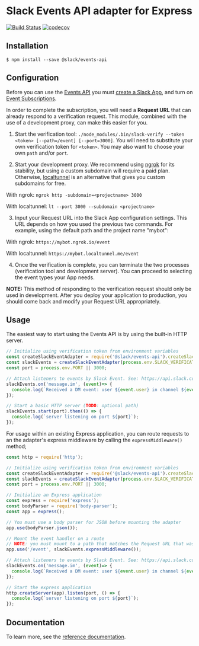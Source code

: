 # Slack Events API adapter for Express

[![Build Status](https://travis-ci.org/slackapi/node-slack-events-api.svg?branch=master)](https://travis-ci.org/slackapi/node-slack-events-api)
[![codecov](https://codecov.io/gh/slackapi/node-slack-events-api/branch/master/graph/badge.svg)](https://codecov.io/gh/slackapi/node-slack-events-api)

## Installation

```
$ npm install --save @slack/events-api
```

## Configuration

Before you can use the [Events API](https://api.slack.com/events-api) you must
[create a Slack App](https://api.slack.com/apps/new), and turn on
[Event Subscriptions](https://api.slack.com/events-api#subscriptions).

In order to complete the subscription, you will need a **Request URL** that can already respond to a
verification request. This module, combined with the use of a development proxy, can make this
easier for you.

1.  Start the verification tool:
`./node_modules/.bin/slack-verify --token <token> [--path=/event] [--port=3000]`. You will need to
substitute your own verification token for `<token>`. You may also want to choose your own `path`
and/or `port`.

2.  Start your development proxy. We recommend using [ngrok](https://ngrok.com/) for its stability,
but using a custom subdomain will require a paid plan. Otherwise,
[localtunnel](https://localtunnel.github.io/www/) is an alternative that gives you custom subdomains
for free.

  With ngrok: `ngrok http -subdomain=<projectname> 3000`

  With localtunnel: `lt --port 3000 --subdomain <projectname>`

3.  Input your Request URL into the Slack App configuration settings. This URL depends on how you
used the previous two commands. For example, using the default path and the project name "mybot":

  With ngrok: `https://mybot.ngrok.io/event`

  With localtunnel: `https://mybot.localtunnel.me/event`

4.  Once the verification is complete, you can terminate the two processes (verification tool and
development server). You can proceed to selecting the event types your App needs.

**NOTE:** This method of responding to the verification request should only be used
in development. After you deploy your application to production, you should come back and modify
your Request URL appropriately.

## Usage

The easiest way to start using the Events API is by using the built-in HTTP server.

```javascript
// Initialize using verification token from environment variables
const createSlackEventAdapter = require('@slack/events-api').createSlackEventAdapter;
const slackEvents = createSlackEventAdapter(process.env.SLACK_VERIFICATION_TOKEN);
const port = process.env.PORT || 3000;

// Attach listeners to events by Slack Event. See: https://api.slack.com/events/api
slackEvents.on('message.im', (event)=> {
  console.log(`Received a DM event: user ${event.user} in channel ${event.channel} says ${event.text}`);
});

// Start a basic HTTP server (TODO: optional path)
slackEvents.start(port).then(() => {
  console.log(`server listening on port ${port}`);
});
```

For usage within an existing Express application, you can route requests to an the adapter's express
middleware by calling the `expressMiddleware()` method;

```javascript
const http = require('http');

// Initialize using verification token from environment variables
const createSlackEventAdapter = require('@slack/events-api').createSlackEventAdapter;
const slackEvents = createSlackEventAdapter(process.env.SLACK_VERIFICATION_TOKEN);
const port = process.env.PORT || 3000;

// Initialize an Express application
const express = require('express');
const bodyParser = require('body-parser');
const app = express();

// You must use a body parser for JSON before mounting the adapter
app.use(bodyParser.json());

// Mount the event handler on a route
// NOTE: you must mount to a path that matches the Request URL that was configured earlier
app.use('/event', slackEvents.expressMiddleware());

// Attach listeners to events by Slack Event. See: https://api.slack.com/events/api
slackEvents.on('message.im', (event)=> {
  console.log(`Received a DM event: user ${event.user} in channel ${event.channel} says ${event.text}`);
});

// Start the express application
http.createServer(app).listen(port, () => {
  console.log(`server listening on port ${port}`);
});
```

## Documentation

To learn more, see the [reference documentation](docs/reference.md).
